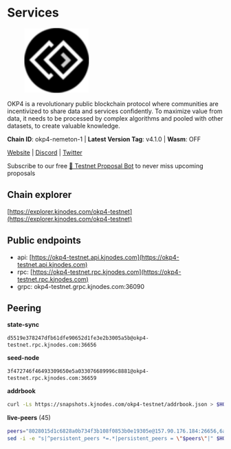 # Services

<figure><img src="https://raw.githubusercontent.com/kj89/cosmos-images/main/logos/okp4.png" width="150" alt=""><figcaption></figcaption></figure>

OKP4 is a revolutionary public blockchain protocol where communities are incentivized to  share data and services confidently. To maximize value from data, it needs to be processed  by complex algorithms and pooled with other datasets, to create valuable knowledge.

**Chain ID**: okp4-nemeton-1 | **Latest Version Tag**: v4.1.0 | **Wasm**: OFF

[Website](https://okp4.network) | [Discord](https://discord.gg/okp4) | [Twitter](https://twitter.com/OKP4_Protocol)



Subscribe to our free [🤖 Testnet Proposal Bot](https://t.me/kjnodes_testnet_proposal_bot) to never miss upcoming proposals


## Chain explorer
[https://explorer.kjnodes.com/okp4-testnet](https://explorer.kjnodes.com/okp4-testnet)

## Public endpoints

* api: [https://okp4-testnet.api.kjnodes.com](https://okp4-testnet.api.kjnodes.com)
* rpc: [https://okp4-testnet.rpc.kjnodes.com](https://okp4-testnet.rpc.kjnodes.com)
* grpc: okp4-testnet.grpc.kjnodes.com:36090

## Peering

**state-sync**

```text
d5519e378247dfb61dfe90652d1fe3e2b3005a5b@okp4-testnet.rpc.kjnodes.com:36656
```

**seed-node**

```text
3f472746f46493309650e5a033076689996c8881@okp4-testnet.rpc.kjnodes.com:36659
```

**addrbook**
```bash
curl -Ls https://snapshots.kjnodes.com/okp4-testnet/addrbook.json > $HOME/.okp4d/config/addrbook.json
```

**live-peers** (45)
```bash
peers="8028015d1c6828a0b734f3b108f0853b0e19305e@157.90.176.184:26656,6a66a38bdd5895ec6f1ce18b3430860a30e18e02@142.132.149.118:26656,78d923333e39e747c6a7fbfcc822ec6279990556@91.211.251.232:28656,8527f34bd6e542304809386896997d12d80e5e0e@65.108.237.232:29656,77324cc79d15d8bef4cc7462395062d73f51ad62@65.109.38.208:46656,d1c1b729eff9afe7dfd371f190df6282c82ccfad@65.109.89.5:31656,14f8949ab0a276d2e55c8fa6255430881978a619@185.192.96.236:26656,d4305fcb7b20dc96481a6ae6ae84f281f3413a4e@65.109.37.58:13656,23e895e7d650f43e1f53522165607b71685f8cfa@65.108.75.107:26656,0448864ede56d3c96d7d3bb8ea9f546b70cc722e@51.159.149.68:26656,d5519e378247dfb61dfe90652d1fe3e2b3005a5b@65.109.68.190:36656,99f6675049e22a0216af0e2447e7a4c5021874cd@142.132.132.200:28656,be9841ace1d71a4c7681918ee39f5e00d8e96a82@213.239.216.252:36656,7dfc61d3ac9f6da7fa9f4893bc0ffa17ef8006e6@185.111.159.139:36656,ead118d7cbe51cbabf5a77b69db7255512f41023@88.208.34.134:60656,b0b56d944cf1cc569a1e77e0923e075bad94d755@141.95.145.41:28656,643988550263605405a7968c38fd11653bf75cd0@38.242.252.104:26656,874373b78d2cd50e716aa464bf407581d9305655@94.250.201.130:27656,eef77b5ae1c37f3e5809ff928c329dde906be388@65.108.133.73:21656,42fbb917fca6787bc3ab774865f4bb1ef950f114@65.108.226.26:30656,f0818bc351ad0d5eddb55f52ba22a2121d5c62c9@5.9.69.107:26656,d1a0ff9bd7ea1ebd06bc7158f3523f5e557328be@163.172.135.127:26656,8bccab4596e8bc162763bad6597d43523e6c32f8@104.194.8.68:26656,30092d2717053f1c0813e8354c07c761c9c3ac5c@194.163.161.234:26656,e6bc1bcddce8077ee769c4b2c24e3ec93191721f@103.190.37.10:26656,5c2a752c9b1952dbed075c56c600c3a79b58c395@95.214.55.232:26996,f7e481df45bfbe62ea0553f5f6da34eaf4f688c3@194.34.232.225:26656,f3f72a8352c3dfa2b40e1d2fd0a877a5197adaaa@65.108.9.164:22556,307fb25cd6998d0d5bd1d947571f6043c6bb4069@65.109.31.114:2280,8cdeb85dada114c959c36bb59ce258c65ae3a09c@88.198.242.163:36656,8a7605d8ae4338de5b7a0d5c70244ce05e377630@85.10.200.221:26656,74349a1cb9479b291866debe2042de8a2e88b850@65.108.233.109:17656,8af258bbe73f4c66127a7b3e8b1ec23fde2950a6@65.108.192.123:19656,854cc8b83a48ba4394c1940b57d0f42ec013e033@38.242.251.204:26656,9d1482bc31fb4578a5c7f7f65c4e0aaf2dfc2336@213.239.215.77:36656,7ba5d3721d98efd479b2a3f3b4df6ebd5fd2f119@109.123.243.135:26656,fff0a8c202befd9459ff93783a0e7756da305fe3@38.242.150.63:16656,fe8bd9375c43a7cc6ef27e62d56af341a62e67c9@95.217.202.49:30656,a4a96019d2fbc1b5df07940cd971585311166acd@65.108.206.118:61356,2f6d5a319ebee0201dff4a0e3b7526d0863a4d32@65.109.85.225:6070,44c4ad482cf8f1d9e7e18968da78bd0349fe853e@5.78.54.193:26656,a490691c2a423573cb93bc23b13967ed9db0e3ff@146.190.44.218:26656,da8e2423cb90fba519e685aa47669eb861ea18c4@65.108.249.79:36656,9755cab2585a2794453a5b396ef13b893393366f@65.108.212.224:46673,ade4d8bc8cbe014af6ebdf3cb7b1e9ad36f412c0@176.9.82.221:17656"
sed -i -e "s|^persistent_peers *=.*|persistent_peers = \"$peers\"|" $HOME/.okp4d/config/config.toml
```
